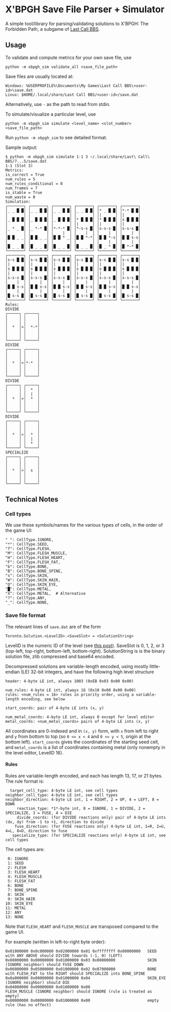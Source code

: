 # X'BPGH Save File Parser + Simulator

A simple tool/library for parsing/validating solutions to X'BPGH: The Forbidden
Path, a subgame of [Last Call BBS](https://zachtronics.com/last-call-bbs/).

## Usage

To validate and compute metrics for your own save file, use
```
python -m xbpgh_sim validate_all <save_file_path>
```
Save files are usually located at:
```
Windows: %USERPROFILE%\Documents\My Games\Last Call BBS\<user-id>\save.dat
Linux: $HOME/.local/share/Last Call BBS/<user-id>/save.dat
```
Alternatively, use `-` as the path to read from stdin.

To simulate/visualize a particular level, use
```
python -m xbpgh_sim simulate <level_name> <slot_number> <save_file_path>
```
Run `python -m xbpgh_sim` to see detailed format.

Sample output:
```
$ python -m xbpgh_sim simulate 1-1 3 ~/.local/share/Last\ Call\ BBS/7...5/save.dat
1-1 (Slot 3)
Metrics:
is_correct = True
num_rules = 5
num_rules_conditional = 0
num_frames = 7
is_stable = True
num_waste = 0
Simulation:
┌───────┐ ┌───────┐ ┌───────┐ ┌───────┐ ┌───────┐ ┌───────┐
│_ _ █ █│ │_ _ █ █│ │_ _ █ █│ │_ _ █ █│ │* _ █ █│ │*-* █ █│
│       │ │       │ │       │ │       │ │|      │ │|      │
│_ █ █ █│ │_ █ █ █│ │_ █ █ █│ │* █ █ █│ │* █ █ █│ │s █ █ █│
│       │ │       │ │       │ │|      │ │|      │ │|      │
│_ * _ █│ │_ *-* █│ │*-*-* █│ │*-s-s █│ │s-s-s █│ │s-s-s █│
│       │ │       │ │    |  │ │    |  │ │    |  │ │    |  │
│█ █ _ _│ │█ █ _ _│ │█ █ * _│ │█ █ *-*│ │█ █ *-s│ │█ █ s-s│
│       │ │       │ │       │ │       │ │    |  │ │    |  │
│█ _ _ █│ │█ _ _ █│ │█ _ _ █│ │█ _ _ █│ │█ _ * █│ │█ *-* █│
└───────┘ └───────┘ └───────┘ └───────┘ └───────┘ └───────┘
┌───────┐ ┌───────┐ ┌───────┐ ┌───────┐ ┌───────┐ ┌───────┐
│s-s █ █│ │s-s █ █│ │s-s █ █│ │s-s █ █│ │s-s █ █│ │s-s █ █│
│|      │ │|      │ │|      │ │|      │ │|      │ │|      │
│s █ █ █│ │s █ █ █│ │s █ █ █│ │s █ █ █│ │s █ █ █│ │s █ █ █│
│|      │ │|      │ │|      │ │|      │ │|      │ │|      │
│s-s-s █│ │s-s-s █│ │s-s-s █│ │s-s-s █│ │s-s-s █│ │s-s-s █│
│    |  │ │    |  │ │    |  │ │    |  │ │    |  │ │    |  │
│█ █ s-s│ │█ █ s-s│ │█ █ s-s│ │█ █ s-s│ │█ █ s-s│ │█ █ s-s│
│    |  │ │    |  │ │    |  │ │    |  │ │    |  │ │    |  │
│█ s-s █│ │█ s-s █│ │█ s-s █│ │█ s-s █│ │█ s-s █│ │█ s-s █│
└───────┘ └───────┘ └───────┘ └───────┘ └───────┘ └───────┘
Rules:
DIVIDE
┌─────┐ ┌─────┐
│     │ │     │
│     │ │     │
│  *  │>│  *-*│
│     │ │     │
│     │ │     │
└─────┘ └─────┘
DIVIDE
┌─────┐ ┌─────┐
│     │ │     │
│     │ │     │
│  *  │>│*-*  │
│     │ │     │
│     │ │     │
└─────┘ └─────┘
DIVIDE
┌─────┐ ┌─────┐
│     │ │  *  │
│     │ │  |  │
│  *  │>│  *  │
│     │ │     │
│     │ │     │
└─────┘ └─────┘
DIVIDE
┌─────┐ ┌─────┐
│     │ │     │
│     │ │     │
│  *  │>│  *  │
│     │ │  |  │
│     │ │  *  │
└─────┘ └─────┘
SPECIALIZE
┌─────┐ ┌─────┐
│     │ │     │
│     │ │     │
│  *  │>│  s  │
│     │ │     │
│     │ │     │
└─────┘ └─────┘
```

## Technical Notes

### Cell types

We use these symbols/names for the various types of cells, in the order of the game UI:
```
" ": CellType.IGNORE,
"*": CellType.SEED,
"f": CellType.FLESH,
"M": CellType.FLESH_MUSCLE,
"H": CellType.FLESH_HEART,
"F": CellType.FLESH_FAT,
"b": CellType.BONE,
"B": CellType.BONE_SPINE,
"s": CellType.SKIN,
"W": CellType.SKIN_HAIR,
"O": CellType.SKIN_EYE,
"█": CellType.METAL,
"X": CellType.METAL,  # Alternative
"?": CellType.ANY,
"_": CellType.NONE,
```

### Save file format

The relevant lines of `save.dat` are of the form
```
Toronto.Solution.<LevelID>.<SaveSlot> = <SolutionString>
```
LevelID is the numeric ID of the level (see [this post](https://old.reddit.com/r/lastcallbbs/comments/wkgg96/comment/ijn4oo9/)).
SaveSlot is 0, 1, 2, or 3 (top-left, top-right, bottom-left, bottom-right).
SolutionString is is the binary solution file, zlib compressed and base64 encoded.

Decompressed solutions are variable-length encoded, using mostly little-endian (LE) 32-bit integers, and have the following high level structure
```
header: 4-byte LE int, always 1003 (0xEB 0x03 0x00 0x00)

num_rules: 4-byte LE int, always 16 (0x10 0x00 0x00 0x00)
rules: <num_rules = 16> rules in priority order, using a variable-length encoding, see below

start_coords: pair of 4-byte LE ints (x, y)

num_metal_coords: 4-byte LE int, always 0 except for level editor
metal_coords: <num_metal_coords> pairs of 4-byte LE ints (x, y)
```
All coordinates are 0-indexed and in `(x, y)` form, with `x` from left to right and `y` from bottom to top (so `0 <= x < 4` and `0 <= y < 5`, origin at the bottom left). `start_coords` gives the coordinates of the starting seed cell, and `metal_coords` is a list of coordinates containing metal (only nonempty in the level editor, LevelID 16).

#### Rules

Rules are variable-length encoded, and each has length 13, 17, or 21 bytes. The rule format is:
```
  target_cell_type: 4-byte LE int, see cell types
neighbor_cell_type: 4-byte LE int, see cell types
neighbor_direction: 4-byte LE int, 1 = RIGHT, 2 = UP, 4 = LEFT, 8 = DOWN
     reaction_type: *1*-byte int, 0 = IGNORE, 1 = DIVIDE, 2 = SPECIALIZE, 3 = FUSE, 4 = DIE
     divide_coords: (for DIVIDE reactions only) pair of 4-byte LE ints (dx, dy) from -1 to +1, direction to divide
    fuse_direction: (for FUSE reactions only) 4-byte LE int, 1=R, 2=U, 4=L, 8=D, direction to fuse
   specialize_type: (for SPECIALIZE reactions only) 4-byte LE int, see cell types
```

The cell types are:
```
 0: IGNORE
 1: SEED
 2: FLESH
 3: FLESH_HEART
 4: FLESH_MUSCLE
 5: FLESH_FAT
 6: BONE
 7: BONE_SPINE
 8: SKIN
 9: SKIN_HAIR
10: SKIN_EYE
11: METAL
12: ANY
13: NONE
```
Note that `FLESH_HEART` and `FLESH_MUSCLE` are transposed compared to the game UI.

For example (written in left-to-right byte order):
```
0x01000000 0x0c000000 0x02000000 0x01 0xffffffff 0x00000000   SEED with ANY ABOVE should DIVIDE towards (-1, 0) (LEFT)
0x08000000 0x00000000 0x01000000 0x03 0x08000000              SKIN (IGNORE neighbor) should FUSE DOWN
0x06000000 0x05000000 0x01000000 0x02 0x07000000              BONE with FLESH_FAT to the RIGHT should SPECIALIZE into BONE_SPINE
0x0a000000 0x00000000 0x01000000 0x04                         SKIN_EYE (IGNORE neighbor) should DIE
0x04000000 0x00000000 0x01000000 0x00                         FLESH_MUSCLE (IGNORE neighbor) should IGNORE (rule is treated as empty)
0x00000000 0x00000000 0x01000000 0x00                         empty rule (has no effect)
```

